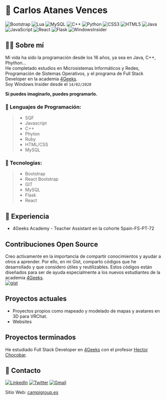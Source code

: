 # 🫡 Carlos Atanes Vences
![Bootstrap](https://img.shields.io/badge/bootstrap-%23563D7C.svg?style=for-the-badge&logo=bootstrap&logoColor=white) ![Lua](https://img.shields.io/badge/lua-%232C2D72.svg?style=for-the-badge&logo=lua&logoColor=white) ![MySQL](https://img.shields.io/badge/mysql-%2300f.svg?style=for-the-badge&logo=mysql&logoColor=white) ![C++](https://img.shields.io/badge/c++-%2300599C.svg?style=for-the-badge&logo=c%2B%2B&logoColor=white) ![Python](https://img.shields.io/badge/python-3670A0?style=for-the-badge&logo=python&logoColor=ffdd54) ![CSS3](https://img.shields.io/badge/css3-%231572B6.svg?style=for-the-badge&logo=css3&logoColor=white) ![HTML5](https://img.shields.io/badge/html5-%23E34F26.svg?style=for-the-badge&logo=html5&logoColor=white)  ![Java](https://img.shields.io/badge/java-%23ED8B00.svg?style=for-the-badge&logo=openjdk&logoColor=white) ![JavaScript](https://img.shields.io/badge/javascript-%23323330.svg?style=for-the-badge&logo=javascript&logoColor=%23F7DF1E)
![React](https://img.shields.io/badge/react-%2320232a.svg?style=for-the-badge&logo=react&logoColor=%2361DAFB) ![Flask](https://img.shields.io/badge/flask-%23000.svg?style=for-the-badge&logo=flask&logoColor=white) ![WindowsInsider](https://img.shields.io/badge/Windows%20Insider-%23000.svg?style=for-the-badge&logo=windows&logoColor=white)


## 🧑‍💻 Sobre mí
Mi vida ha sido la programación desde los 16 años, ya sea en Java, C++, Phython...  
He completado estudios en Microsistemas Informáticos y Redes, Programación de Sistemas Operativos, y el programa de Full Stack Developer en la academia [4Geeks](https://4geeks.com).  
Soy Windows Insider desde el `14/02/2020`  

**Si puedes imaginarlo, puedes programarlo.**

### 📜 Lenguajes de Programación:
> - SQF
> - Javascript
> - C++
> - Phyton
> - Ruby
> - HTML/CSS
> - MySQL

### 🚀 Tecnologías:
> - Bootstrap
> - React Bootstrap
> - GIT
> - MySQL
> - Flask
> - React

## 💼 Experiencia
- 4Geeks Academy - Teacher Assistant en la cohorte Spain-FS-PT-72

<!---
## Proyectos Destacados
- **[Nombre del Proyecto]** - Breve descripción del proyecto y tu contribución.
  - Tecnologías utilizadas: [Lista de tecnologías utilizadas]

- **[Nombre del Proyecto]** - Breve descripción del proyecto y tu contribución.
  - Tecnologías utilizadas: [Lista de tecnologías utilizadas]
--->

## Contribuciones Open Source
Creo activamente en la importancia de compartir conocimientos y ayudar a otros a aprender. Por ello, en mi Gist, comparto códigos que he desarrollado y que considero útiles y reutilizables. Estos códigos están diseñados para ser de ayuda especialmente a los nuevos estudiantes de la academia [4Geeks](https://4geeks.com).  
[![gist](http://img.shields.io/badge/Gist-%23000.svg?style=for-the-badge&logo=gist&logoColor=white)](https://gist.github.com/xXcarlos117Xx2)

<!---
## Blog y Recursos
Escribo ocasionalmente en mi [blog](enlace al blog) sobre [temas específicos]. También, comparto recursos útiles y proyectos interesantes en [otra plataforma] o [redes sociales].
--->
## Proyectos actuales
- Proyectos propios como mapeado y modelado de mapas y avatares en 3D para VRChat.
- Websites

## Proyectos terminados
He estudiado Full Stack Developer en [4Geeks](https://4geeks.com) con el profesor [Hector Chocobar](https://github.com/hchocobar).  

## 🪪 Contacto
[![LinkedIn](https://img.shields.io/badge/linkedin-%230077B5.svg?style=for-the-badge&logo=linkedin&logoColor=white)](https://www.linkedin.com/in/xxcarlos117xx2/)
[![Twitter](https://img.shields.io/badge/Twitter-%231DA1F2.svg?style=for-the-badge&logo=Twitter&logoColor=white)](https://twitter.com/xXcarlos117Xx2) [![Gmail](https://img.shields.io/badge/Gmail-D14836?style=for-the-badge&logo=gmail&logoColor=white)](mailto:carlos117g@gmail.com)

Sitio Web: [campigroup.es](http://www.campigroup.es)
